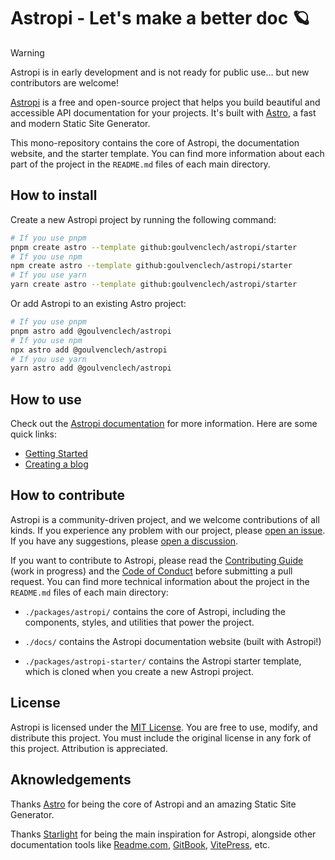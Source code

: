 # Astropi - Let's make a better doc 🪐

> [!WARNING]
> Astropi is in early development and is not ready for public use... but new contributors are welcome!

[Astropi](https://astropi.goulven-clech.dev/) is a free and open-source project that helps you build beautiful and accessible API documentation for your projects. It's built with [Astro](https://astro.build/), a fast and modern Static Site Generator.

This mono-repository contains the core of Astropi, the documentation website, and the starter template. You can find more information about each part of the project in the `README.md` files of each main directory.

## How to install

Create a new Astropi project by running the following command:

```bash
# If you use pnpm
pnpm create astro --template github:goulvenclech/astropi/starter
# If you use npm
npm create astro --template github:goulvenclech/astropi/starter
# If you use yarn
yarn create astro --template github:goulvenclech/astropi/starter
```

Or add Astropi to an existing Astro project:

```bash
# If you use pnpm
pnpm astro add @goulvenclech/astropi
# If you use npm
npx astro add @goulvenclech/astropi
# If you use yarn
yarn astro add @goulvenclech/astropi
```

## How to use

Check out the [Astropi documentation](https://astropi.goulven-clech.dev/) for more information. Here are some quick links:

- [Getting Started](https://astropi.goulven-clech.dev/learn/2-getting-started)
- [Creating a blog](https://astropi.goulven-clech.dev/learn/3-create-a-blog)

## How to contribute

Astropi is a community-driven project, and we welcome contributions of all kinds. If you experience any problem with our project, please [open an issue](https://github.com/goulvenclech/astropi/issues). If you have any suggestions, please [open a discussion](https://github.com/goulvenclech/astropi/discussions).

If you want to contribute to Astropi, please read the [Contributing Guide](./CONTRIBUTING.md) (work in progress) and the [Code of Conduct](./CODE_OF_CONDUCT.md) before submitting a pull request. You can find more technical information about the project in the `README.md` files of each main directory:

- `./packages/astropi/` contains the core of Astropi, including the components, styles, and utilities that power the project.

- `./docs/` contains the Astropi documentation website (built with Astropi!)

- `./packages/astropi-starter/` contains the Astropi starter template, which is cloned when you create a new Astropi project.

## License

Astropi is licensed under the [MIT License](./LICENSE.md). You are free to use, modify, and distribute this project. You must include the original license in any fork of this project. Attribution is appreciated.

## Aknowledgements

Thanks [Astro](https://astro.build/) for being the core of Astropi and an amazing Static Site Generator.

Thanks [Starlight](https://starlight.astro.build) for being the main inspiration for Astropi, alongside other documentation tools like [Readme.com](https://readme.com/), [GitBook](https://docs.gitbook.com/), [VitePress](https://vitepress.vuejs.org/), etc.
